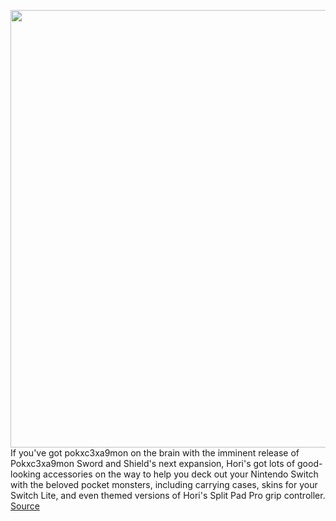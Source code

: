 <img src='https://cdn.vox-cdn.com/thumbor/caoByZnG4GgY1Lu0rKjxInNW5vg=/0x0:2250x2250/1200x800/filters:focal(945x945:1305x1305)/cdn.vox-cdn.com/uploads/chorus_image/image/67598693/EjwMB_yX0AcOsC_.0.jpeg' width='700px' /><br/>
If you've got pokxc3xa9mon on the brain with the imminent release of Pokxc3xa9mon Sword and Shield's next expansion, Hori's got lots of good-looking accessories on the way to help you deck out your Nintendo Switch with the beloved pocket monsters, including carrying cases, skins for your Switch Lite, and even themed versions of Hori's Split Pad Pro grip controller.
<a href='https://www.theverge.com/2020/10/7/21506957/hori-pokemon-themed-nintendo-switch-accessories-gear'> Source <a/>